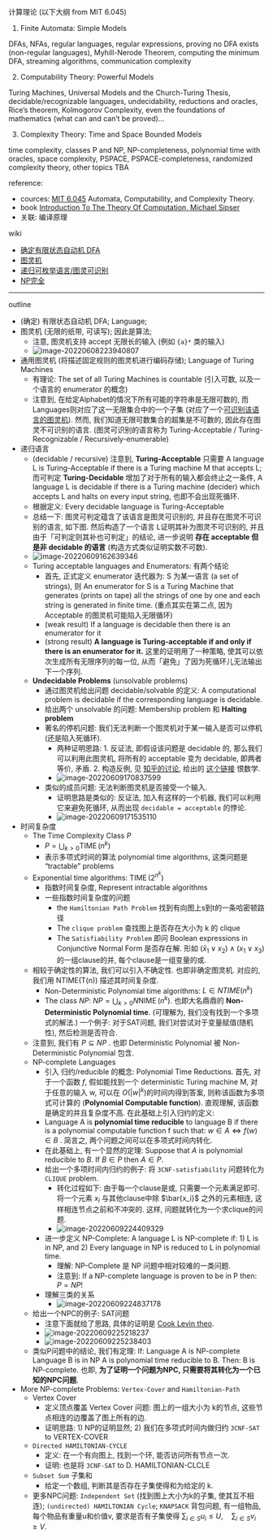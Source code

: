 计算理论 (以下大纲 from MIT 6.045)

1. Finite Automata: Simple Models

DFAs, NFAs, regular languages, regular expressions, proving no DFA exists (non-regular languages), Myhill-Nerode Theorem, computing the minimum DFA, streaming algorithms, communication complexity

2. Computability Theory: Powerful Models

Turing Machines, Universal Models and the Church-Turing Thesis, decidable/recognizable languages, undecidability, reductions and oracles, Rice’s theorem, Kolmogorov Complexity, even the foundations of mathematics (what can and can’t be proved)…

3. Complexity Theory: Time and Space Bounded Models

time complexity, classes P and NP, NP-completeness, polynomial time with oracles, space complexity, PSPACE, PSPACE-completeness, randomized complexity theory, other topics TBA



reference:

- cources: [MIT 6.045](https://people.csail.mit.edu/rrw/6.045-2020/) Automata, Computability, and Complexity Theory.
- book [Introduction To The Theory Of Computation, Michael Sipser](https://fuuu.be/polytech/INFOF408/Introduction-To-The-Theory-Of-Computation-Michael-Sipser.pdf)
- 关联: 编译原理

wiki

- [确定有限状态自动机 DFA](https://zh.wikipedia.org/zh-hans/%E7%A1%AE%E5%AE%9A%E6%9C%89%E9%99%90%E7%8A%B6%E6%80%81%E8%87%AA%E5%8A%A8%E6%9C%BA)
- [图灵机](https://zh.wikipedia.org/wiki/%E5%9B%BE%E7%81%B5%E6%9C%BA)
- [递归可枚举语言/图灵可识别](https://zh.wikipedia.org/wiki/%E9%80%92%E5%BD%92%E5%8F%AF%E6%9E%9A%E4%B8%BE%E8%AF%AD%E8%A8%80)
- [NP完全](https://zh.wikipedia.org/zh-cn/NP%E5%AE%8C%E5%85%A8)

---

outline

- (确定) 有限状态自动机 DFA; Language;
- 图灵机 (无限的纸带, 可读写); 因此是算法;
    - 注意, 图灵机支持 accept 无限长的输入 (例如 `{a}*` 类的输入)
    - ![image-20220608223940807](media/Algo-computation-计算理论/image-20220608223940807.png)
- 通用图灵机 (将描述固定规则的图灵机进行编码存储); Language of Turing Machines
    - 有理论: The set of all Turing Machines is countable (引入可数, 以及一个语言的 enumerator 的概念)
    - 注意到, 在给定Alphabet的情况下所有可能的字符串是无限可数的, 而Languages则对应了这一无限集合中的一个子集 (对应了一个[可识别该语言的图灵机](https://zh.wikipedia.org/wiki/%E9%80%92%E5%BD%92%E5%8F%AF%E6%9E%9A%E4%B8%BE%E8%AF%AD%E8%A8%80)). 然而, 我们知道无限可数集合的超集是不可数的, 因此存在图灵不可识别的语言. (图灵可识别的语言称为 Turing-Acceptable / Turing-Recognizable / Recursively-enumerable)
- 递归语言
    - (decidable / recursive) 注意到, **Turing-Acceptable** 只需要 A language L is Turing-Acceptable if there is a Turing machine M that accepts L; 而可判定 **Turing-Decidable** 增加了对于所有的输入都会终止之一条件, A language L is decidable if there is a Turing machine (decider) which accepts L and halts on every input string, 也即不会出现死循环.
    - 根据定义: Every decidable language is Turing-Acceptable
    - 总结一下: 图灵可判定蕴含了该语言是图灵可识别的, 并且存在图灵不可识别的语言, 如下图. 然后构造了一个语言 L证明其补为图灵不可识别的, 并且由于「可判定则其补也可判定」的结论, 进一步说明 **存在 acceptable 但是非 decidable 的语言** (构造方式类似证明实数不可数).
    - ![image-20220609162639346](media/Algo-computation-计算理论/image-20220609162639346.png)
    - Turing acceptable languages and Enumerators: 有两个结论
        - 首先, 正式定义 enumerator 迭代器为: S 为某一语言 (a set of strings), 则 An enumerator for S is a Turing Machine that generates (prints on tape) all the strings of one by one and each string is generated in finite time. (重点其实在第二点, 因为 Acceptable 的图灵机可能陷入无限循环)
        - (weak result) If a language is decidable then there is an enumerator for it
        - (strong result) **A language is Turing-acceptable if and only if there is an enumerator for it.** 这里的证明用了一种策略, 使其可以依次生成所有无限序列的每一位, 从而「避免」了因为死循环儿无法输出下一个序列.
    - **Undecidable Problems** (unsolvable problems)
        - 通过图灵机给出问题 decidable/solvable 的定义: A computational problem is decidable if the corresponding language is decidable.
        - 给出两个 unsolvable 的问题: Membership problem 和 **Halting problem**
        - 著名的停机问题: 我们无法判断一个图灵机对于某一输入是否可以停机 (还是陷入死循环).
            - 两种证明思路: 1. 反证法, 即假设该问题是 decidable 的, 那么我们可以利用此图灵机, 将所有的 acceptable 变为 decidable, 即两者等价, 矛盾. 2. 构造反例, 见 [知乎的讨论](https://www.zhihu.com/question/20081359), 给出的 [这个链接](https://blog.csdn.net/pongba/article/details/1336028) 恨数学.
            - ![image-20220609170837599](media/Algo-computation-计算理论/image-20220609170837599.png)
        - 类似的成员问题: 无法判断图灵机是否接受一个输入.
            - 证明思路是类似的: 反证法, 加入有这样的一个机器, 我们可以利用它来避免死循环, 从而出现 `decidable = acceptable` 的悖论.
            - ![image-20220609171535110](media/Algo-computation-计算理论/image-20220609171535110.png)
- 时间复杂度
    - The Time Complexity Class $P$
        - $P=\bigcup_{k>0} \operatorname{TIME}\left(n^{k}\right)$
        - 表示多项式时间的算法 polynomial time algorithms, 这类问题是 “tractable” problems
    - Exponential time algorithms: $\operatorname{TIME}\left(2^{n^{k}}\right)$
        - 指数时间复杂度, Represent intractable algorithms
        - 一些指数时间复杂度的问题
            - the `Hamiltonian Path Problem` 找到有向图上s到t的一条哈密顿路径
            - The `clique problem` 查找图上是否存在大小为 k 的 clique
            - The `Satisfiability Problem` 即问 Boolean expressions in Conjunctive Normal Form 是否存在解. 形如 $\left(\bar{x}_{1} \vee x_{2}\right) \wedge\left(x_{1} \vee x_{3}\right)$ 的一组clause的并, 每个clause是一组变量的或.
    - 相较于确定性的算法, 我们可以引入不确定性. 也即非确定图灵机. 对应的, 我们用 NTIME(T(n)) 描述其时间复杂度.
        - Non-Deterministic Polynomial time algorithms: $L \in NTIME\left(n^{k}\right)$
        - The class $NP$: $N P=\bigcup_{k>0} N \operatorname{NIME}\left(n^{k}\right)$. 也即大名鼎鼎的 **Non-Deterministic Polynomial time**. (可理解为, 我们没有找到一个多项式的解法.) 一个例子: 对于SAT问题, 我们对尝试对于变量赋值(随机性), 然后检测是否符合.
    - 注意到, 我们有 $P \subseteq N P$ . 也即 Deterministic Polynomial 被 Non-Deterministic Polynomial 包含.
    - NP-complete Languages
        - 引入 归约/reducible 的概念: Polynomial Time Reductions. 首先, 对于一个函数 $f$, 假如能找到一个 deterministic Turing machine M, 对于任意的输入 w, 可以在 $O(|w|^k)$​ 的时间内得到答案, 则称该函数为多项式可计算的 (**Polynomial Computable function**). 直观理解, 该函数是确定的并且复杂度不高. 在此基础上引入归约的定义:
        - Language A is **polynomial time reducible** to language B if there is a polynomial computable function f such that: $w \in A \Leftrightarrow f(w) \in B$ . 简言之, 两个问题之间可以在多项式时间内转化.
        - 在此基础上, 有一个显然的定理: Suppose that $A$ is polynomial reducible to $B$. If $B \in P$ then $A \in P$.
        - 给出一个多项时间内归约的例子: 将 `3CNF-satisfiability` 问题转化为 `CLIQUE` problem.
            - 转化过程如下: 由于每一个clause是或, 只需要一个元素满足即可. 将一个元素 $x_i$ 与其他clause中除 $\bar{x_i}$ 之外的元素相连, 这样相连节点之前和不冲突的. 这样, 问题就转化为一个求clique的问题.
            - ![image-20220609224409329](media/Algo-computation-计算理论/image-20220609224409329.png)
        - 进一步定义 NP-Complete: A language L is NP-complete if: 1) L is in NP, and 2) Every language in NP is reduced to L in polynomial time.
            - 理解: NP-Complete 是 NP 问题中相对较难的一类问题.
            - 注意到: If a NP-complete language is proven to be in P then: $P = NP$!
        - 理解三类的关系
            - ![image-20220609224837178](media/Algo-computation-计算理论/image-20220609224837178.png)
    - 给出一个NPC的例子: SAT问题
        - 注意下面就给了思路, 具体的证明是 [Cook Levin theo](https://en.wikipedia.org/wiki/Cook%E2%80%93Levin_theorem).
        - ![image-20220609225218237](media/Algo-computation-计算理论/image-20220609225218237.png)
        - ![image-20220609225238403](media/Algo-computation-计算理论/image-20220609225238403.png)
    - 类似P问题中的结论, 我们有定理: If: Language A is NP-complete Language B is in NP A is polynomial time reducible to B. Then: B is NP-complete. 也即, **为了证明一个问题为NPC, 只需要将其转化为一个已知的NPC问题**.
- More NP-complete Problems: `Vertex-Cover` and `Hamiltonian-Path`
    - Vertex Cover
        - 定义顶点覆盖 Vertex Cover 问题: 图上的一组大小为 k的节点, 这些节点相连的边覆盖了图上所有的边.
        - 证明思路: 1) NP的证明显然; 2) 我们在多项式时间内做归约 `3CNF-SAT` to VERTEX-COVER
    - `Directed HAMILTONIAN-CYCLE`
        - 定义: 在一个有向图上, 找到一个环, 能否访问所有节点一次.
        - 证明: 也是将 `3CNF-SAT` to D. HAMILTONIAN-CLCLE
    - `Subset Sum` 子集和
        - 给定一个数组, 判断其是否存在子集使得和为给定的 k.
    - 更多NPC问题: `Independent Set` (找到图上大小为k的子集, 使其互不相连); `(undirected) HAMILTONIAN Cycle`; `KNAPSACK` 背包问题, 有一组物品, 每个物品有重量u和价值v, 要求是否有子集使得 $\sum_{i \in S} u_{i} \leq U, \quad \sum_{i \in S} v_{i} \geq V$.
